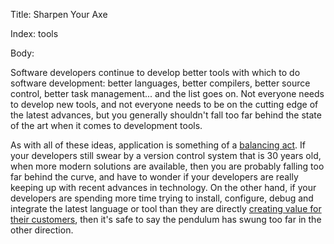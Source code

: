 Title: Sharpen Your Axe

Index: tools

Body:

Software developers continue to develop better tools with which to do software development: better languages, better compilers, better source control, better task management... and the list goes on. Not everyone needs to develop new tools, and not everyone needs to be on the cutting edge of the latest advances, but you generally shouldn't fall too far behind the state of the art when it comes to development tools.

As with all of these ideas, application is something of a [balancing act][balance]. If your developers still swear by a version control system that is 30 years old, when more modern solutions are available, then you are probably falling too far behind the curve, and have to wonder if your developers are really keeping up with recent advances in technology. On the other hand, if your developers are spending more time trying to install, configure, debug and integrate the latest language or tool than they are directly [creating value for their customers][value], then it's safe to say the pendulum has swung too far in the other direction.

[balance]: software-development-is-a-balancing-act.html
[value]:   create-value-for-customers.html
